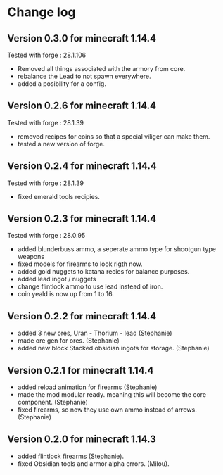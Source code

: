 # Change log

## Version 0.3.0 for minecraft 1.14.4
Tested with forge : 28.1.106

- Removed all things associated with the armory from core.
- rebalance the Lead to not spawn everywhere.
- added a posibility for a config.

## Version 0.2.6 for minecraft 1.14.4
Tested with forge : 28.1.39

- removed recipes for coins so that  a special viliger can make them.
- tested a new version of forge. 

## Version 0.2.4 for minecraft 1.14.4
Tested with forge : 28.1.39

- fixed emerald tools recipies.

## Version 0.2.3 for minecraft 1.14.4
Tested with forge : 28.0.95

- added blunderbuss ammo, a seperate ammo type for shootgun type weapons
- fixed models for firearms to look rigth now. 
- added gold nuggets to katana recies for balance purposes.
- added lead ingot / nuggets
- change flintlock ammo to use lead instead of iron.
- coin yeald is now up from 1 to 16.

## Version 0.2.2 for minecraft 1.14.4

- added 3 new ores, Uran - Thorium - lead (Stephanie)
- made ore gen for ores. (Stephanie)
- added new block Stacked obsidian ingots for storage. (Stephanie)

## Version 0.2.1 for minecraft 1.14.4

- added reload animation for firearms (Stephanie)
- made the mod modular ready. meaning this will become the core component. (Stephanie)
- fixed firearms, so now they use own ammo instead of arrows. (Stephanie)

## Version 0.2.0 for minecraft 1.14.3

- added flintlock firearms (Stephanie).
- fixed Obsidian tools and armor alpha errors. (Milou).